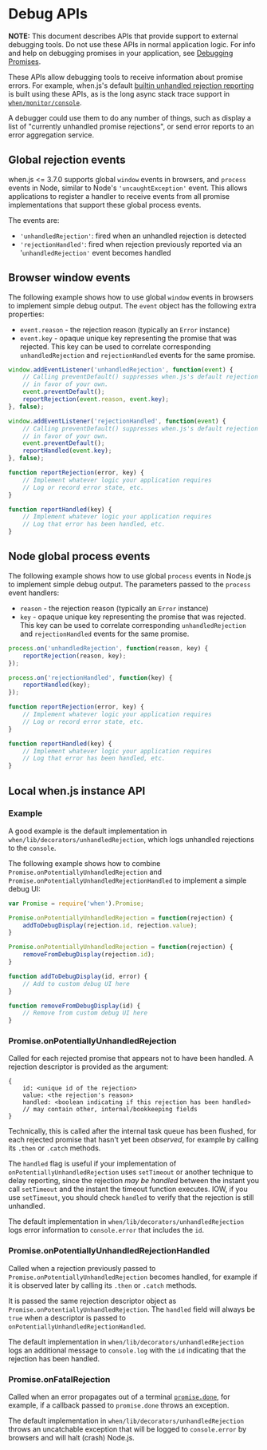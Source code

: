 # Debug APIs

**NOTE:** This document describes APIs that provide support to external debugging tools. Do not use these APIs in normal application logic.  For info and help on debugging promises in your application, see [Debugging Promises](api.md#debugging-promises).

These APIs allow debugging tools to receive information about promise errors.  For example, when.js's default [builtin unhandled rejection reporting](#debugging-promises) is built using these APIs, as is the long async stack trace support in [`when/monitor/console`](#whenmonitorconsole).

A debugger could use them to do any number of things, such as display a list of "currently unhandled promise rejections", or send error reports to an error aggregation service.

## Global rejection events

when.js &lt;= 3.7.0 supports global `window` events in browsers, and `process` events in Node, similar to Node's `'uncaughtException'` event. This allows applications to register a handler to receive events from all promise implementations that support these global process events.

The events are:

* `'unhandledRejection'`: fired when an unhandled rejection is detected
* `'rejectionHandled'`: fired when rejection previously reported via an '`unhandledRejection'` event becomes handled

## Browser window events

The following example shows how to use global `window` events in browsers to implement simple debug output.  The `event` object has the following extra properties:

* `event.reason` - the rejection reason (typically an `Error` instance)
* `event.key` - opaque unique key representing the promise that was rejected.  This key can be used to correlate corresponding `unhandledRejection` and `rejectionHandled` events for the same promise.

```js
window.addEventListener('unhandledRejection', function(event) {
	// Calling preventDefault() suppresses when.js's default rejection logging
	// in favor of your own.
	event.preventDefault();
	reportRejection(event.reason, event.key);
}, false);

window.addEventListener('rejectionHandled', function(event) {
	// Calling preventDefault() suppresses when.js's default rejection logging
	// in favor of your own.
	event.preventDefault();
	reportHandled(event.key);
}, false);

function reportRejection(error, key) {
	// Implement whatever logic your application requires
	// Log or record error state, etc.
}

function reportHandled(key) {
	// Implement whatever logic your application requires
	// Log that error has been handled, etc.
}
```

## Node global process events

The following example shows how to use global `process` events in Node.js to implement simple debug output.  The parameters passed to the `process` event handlers:

* `reason` - the rejection reason (typically an `Error` instance)
* `key` - opaque unique key representing the promise that was rejected.  This key can be used to correlate corresponding `unhandledRejection` and `rejectionHandled` events for the same promise.


```js
process.on('unhandledRejection', function(reason, key) {
	reportRejection(reason, key);
});

process.on('rejectionHandled', function(key) {
	reportHandled(key);
});

function reportRejection(error, key) {
	// Implement whatever logic your application requires
	// Log or record error state, etc.
}

function reportHandled(key) {
	// Implement whatever logic your application requires
	// Log that error has been handled, etc.
}
```

## Local when.js instance API

### Example

A good example is the default implementation in `when/lib/decorators/unhandledRejection`, which logs unhandled rejections to the `console`.

The following example shows how to combine `Promise.onPotentiallyUnhandledRejection` and `Promise.onPotentiallyUnhandledRejectionHandled` to implement a simple debug UI:

```js
var Promise = require('when').Promise;

Promise.onPotentiallyUnhandledRejection = function(rejection) {
	addToDebugDisplay(rejection.id, rejection.value);
}

Promise.onPotentiallyUnhandledRejection = function(rejection) {
	removeFromDebugDisplay(rejection.id);
}

function addToDebugDisplay(id, error) {
	// Add to custom debug UI here
}

function removeFromDebugDisplay(id) {
	// Remove from custom debug UI here
}
```

### Promise.onPotentiallyUnhandledRejection

Called for each rejected promise that appears not to have been handled.  A rejection descriptor is provided as the argument:

```
{
	id: <unique id of the rejection>
	value: <the rejection's reason>
	handled: <boolean indicating if this rejection has been handled>
	// may contain other, internal/bookkeeping fields
}
```

Technically, this is called after the internal task queue has been flushed, for each rejected promise that hasn't yet been *observed*, for example by calling its `.then` or `.catch` methods.

The `handled` flag is useful if your implementation of `onPotentiallyUnhandledRejection` uses `setTimeout` or another technique to delay reporting, since the rejection *may be handled* between the instant you call `setTimeout` and the instant the timeout function executes.  IOW, if you use `setTimeout`, you should check `handled` to verify that the rejection is still unhandled.

The default implementation in `when/lib/decorators/unhandledRejection` logs error information to `console.error` that includes the `id`.

### Promise.onPotentiallyUnhandledRejectionHandled

Called when a rejection previously passed to `Promise.onPotentiallyUnhandledRejection` becomes handled, for example if it is observed later by calling its `.then` or `.catch` methods.

It is passed the same rejection descriptor object as `Promise.onPotentiallyUnhandledRejection`.  The `handled` field will always be `true` when a descriptor is passed to `onPotentiallyUnhandledRejectionHandled`.

The default implementation in `when/lib/decorators/unhandledRejection` logs an additional message to `console.log` with the `id` indicating that the rejection has been handled.

### Promise.onFatalRejection

Called when an error propagates out of a terminal [`promise.done`](#promisedone), for example, if a callback passed to `promise.done` throws an exception.

The default implementation in `when/lib/decorators/unhandledRejection` throws an uncatchable exception that will be logged to `console.error` by browsers and will halt (crash) Node.js.